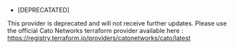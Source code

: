 * [DEPRECATATED]

This provider is deprecated and will not receive further updates. 
Please use the official Cato Networks terraform provider available here : https://registry.terraform.io/providers/catonetworks/cato/latest